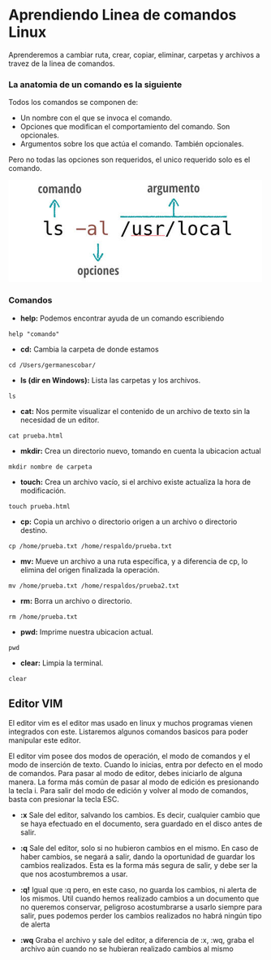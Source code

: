 # Aprendiendo Linea de comandos Linux
Aprenderemos a cambiar ruta, crear, copiar, eliminar, carpetas y archivos a travez de la linea de comandos.

### La anatomia de un comando es la siguiente 
Todos los comandos se componen de:

* Un nombre con el que se invoca el comando.
* Opciones que modifican el comportamiento del comando. Son opcionales.
* Argumentos sobre los que actúa el comando. También opcionales.

Pero no todas las opciones son requeridos, el unico requerido solo es el comando.

![cli anatomy](./cli-anatomy.jpg)

### Comandos
* __help:__ Podemos encontrar ayuda de un comando escribiendo
```
help "comando"
```


* __cd:__ Cambia la carpeta de donde estamos 
```
cd /Users/germanescobar/
```

* __ls (dir en Windows):__ Lista las carpetas y los archivos.
```
ls
```

* __cat:__ Nos permite visualizar el contenido de un archivo de texto sin la necesidad de un editor.
```
cat prueba.html
```

* __mkdir:__ Crea un directorio nuevo, tomando en cuenta la ubicacion actual
```
mkdir nombre de carpeta
```

* __touch:__ Crea un archivo vacío, si el archivo existe actualiza la hora de modificación.
```
touch prueba.html
```

* __cp:__ Copia un archivo o directorio origen a un archivo o directorio destino.
```
cp /home/prueba.txt /home/respaldo/prueba.txt
```

* __mv:__  Mueve un archivo a una ruta específica, y a diferencia de cp, lo elimina del origen finalizada la operación.
```
mv /home/prueba.txt /home/respaldos/prueba2.txt
```

* __rm:__  Borra un archivo o directorio.
```
rm /home/prueba.txt
```

* __pwd:__  Imprime nuestra ubicacion actual.
```
pwd
```

* __clear:__  Limpia la terminal.
```
clear
```


## Editor VIM
El editor vim es el editor mas usado en linux y muchos programas vienen integrados con este. Listaremos algunos comandos basicos para poder manipular este editor.

El editor vim posee dos modos de operación, el modo de comandos y el modo de inserción de texto. Cuando lo inicias, entra por defecto en el modo de comandos. Para pasar al modo de editor, debes iniciarlo de alguna manera. La forma más común de pasar al modo de edición es presionando la tecla i. Para salir del modo de edición y volver al modo de comandos, basta con presionar la tecla ESC.

* __:x__ Sale del editor, salvando los cambios. Es decir, cualquier cambio que se haya efectuado en el documento, sera guardado en el disco antes de salir.

* __:q__ Sale del editor, solo si no hubieron cambios en el mismo. En caso de haber cambios, se negará a salir, dando la oportunidad de guardar los cambios realizados. Esta es la forma más segura de salir, y debe ser la que nos acostumbremos a usar.

* __:q!__ Igual que :q pero, en este caso, no guarda los cambios, ni alerta de los mismos. Util cuando hemos realizado cambios a un documento que no queremos conservar, peligroso acostumbrarse a usarlo siempre para salir, pues podemos perder los cambios realizados no habrá ningún tipo de alerta

* __:wq__
Graba el archivo y sale del editor, a diferencia de :x, :wq, graba el archivo aún cuando no se hubieran realizado cambios al mismo
